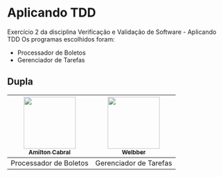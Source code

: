 # Aplicando TDD
Exercício 2 da disciplina Verificação e Validação de Software - Aplicando TDD
Os programas escolhidos foram:
- Processador de Boletos
- Gerenciador de Tarefas

## Dupla
| [<img src="https://avatars.githubusercontent.com/u/88437789?v=4" width="120px;" /><br /><sub><b>Amilton Cabral</b></sub>](https://github.com/AmiltonCabral)<br /> | [<img src="https://avatars.githubusercontent.com/u/33533523?s=400&u=b17d945fa43dec67a69d1cb11e2f23a7b2e0ad95&v=4" width="120px;"/><br /><sub><b>Welbber</b></sub>](https://github.com/crisleymarques)<br /> |
|:-------------------------------------------------------------------------------------------------------------------------------------------------------------:|:-----------------------------------------------------------------------------------------------------------------------------------------------------------------:|
| Processador de Boletos | Gerenciador de Tarefas |
